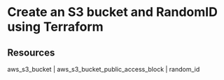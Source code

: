 # Create an S3 bucket and RandomID using Terraform

## Resources 
aws_s3_bucket |
aws_s3_bucket_public_access_block |
random_id